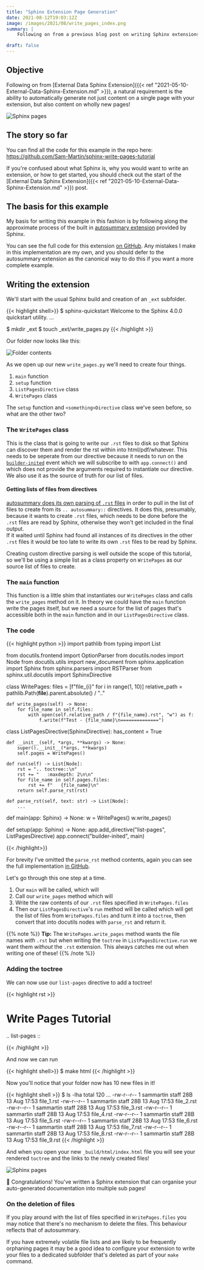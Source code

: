```yaml
---
title: "Sphinx Extension Page Generation"
date: 2021-08-12T19:03:12Z
image: /images/2021/08/write_pages_index.png
summary: |
    Following on from a previous blog post on writing Sphinx extensions, a natural requirement is the ability to automatically generate not just content on a single page with your extension, but also content on wholly new pages! Let's see how that's done.

draft: false
---
```


## Objective

Following on from [External Data Sphinx Extension]({{< ref "2021-05-10-External-Data-Sphinx-Extension.md" >}}), a natural requirement is the ability to automatically generate not just content on a single page with your extension, but also content on wholly new pages!

![Sphinx pages](/images/2021/08/write_pages_index.png)

## The story so far

You can find all the code for this example in the repo here: https://github.com/Sam-Martin/sphinx-write-pages-tutorial 

If you're confused about what Sphinx is, why you would want to write an extension, or how to get started, you should check out the start of the [External Data Sphinx Extension]({{< ref "2021-05-10-External-Data-Sphinx-Extension.md" >}}) post.

## The basis for this example

My basis for writing this example in this fashion is by following along the approximate process of the built in [autosummary extension](https://www.sphinx-doc.org/en/master/usage/extensions/autosummary.html) provided by Sphinx.

You can see the full code for this extension [on GitHub](https://github.com/sphinx-doc/sphinx/tree/4.x/sphinx/ext/autosummary). Any mistakes I make in this implementation are my own, and you should defer to the autosummary extension as the canonical way to do this if you want a more complete example.

## Writing the extension

We'll start with the usual Sphinx build and creation of an `_ext` subfolder.

{{< highlight shell>}}
$ sphinx-quickstart 
Welcome to the Sphinx 4.0.0 quickstart utility.
...

$ mkdir _ext
$ touch _ext/write_pages.py
{{< /highlight >}}

Our folder now looks like this:

![Folder contents](/images/2021/08/folder_contents.png)

As we open up our new `write_pages.py` we'll need to create four things.

1. `main` function
2. `setup` function
3. `ListPagesDirective` class
4. `WritePages` class

The `setup` function and `<something>Directive` class we've seen before, so what are the other two?

### The `WritePages` class

This is the class that is going to write our `.rst` files to disk so that Sphinx can discover them and render the rst within into html/pdf/whatever. 
This needs to be seperate from our directive because it needs to run on the [`builder-inited`](https://www.sphinx-doc.org/en/master/extdev/appapi.html#event-builder-inited) event which we will subscribe to with `app.connect()` and which does not provide the arguments required to instantiate our directive.  
We also use it as the source of truth for our list of files.  

#### Getting lists of files from directives
[autosummary does its own parsing of `.rst` files](https://github.com/sphinx-doc/sphinx/blob/1acdf4f8735d40b875161a94c1e0124aceb14217/sphinx/ext/autosummary/generate.py#L463) in order to pull in the list of files to create from its `.. autosummary::` directives. It does this, presumably, because it wants to create `.rst` files, which needs to be done before the `.rst` files are read by Sphinx, otherwise they won't get included in the final output.  
If it waited until Sphinx had found all instances of its directives in the other `.rst` files it would be too late to write its own `.rst` files to be read by Sphinx.

Creating custom directive parsing is well outside the scope of this tutorial, so we'll be using a simple list as a class property on `WritePages` as our source list of files to create.


### The `main` function

This function is a little shim that instantiates our `WritePages` class and calls the `write_pages` method on it.
In theory we could have the `main` function write the pages itself, but we need a source for the list of pages that's accessible both in the `main` function and in our `ListPagesDirective` class.


### The code

{{< highlight python >}}
import pathlib
from typing import List

from docutils.frontend import OptionParser
from docutils.nodes import Node
from docutils.utils import new_document
from sphinx.application import Sphinx
from sphinx.parsers import RSTParser
from sphinx.util.docutils import SphinxDirective


class WritePages:
    files = [f"file_{i}" for i in range(1, 10)]
    relative_path = pathlib.Path(__file__).parent.absolute() / ".."

    def write_pages(self) -> None:
        for file_name in self.files:
            with open(self.relative_path / f"{file_name}.rst", "w") as f:
                f.write(f"Test - {file_name}\n==============")


class ListPagesDirective(SphinxDirective):
    has_content = True

    def __init__(self, *args, **kwargs) -> None:
        super().__init__(*args, **kwargs)
        self.pages = WritePages()

    def run(self) -> List[Node]:
        rst = ".. toctree::\n"
        rst += "   :maxdepth: 2\n\n"
        for file_name in self.pages.files:
            rst += f"   {file_name}\n"
        return self.parse_rst(rst)

    def parse_rst(self, text: str) -> List[Node]:
        ...


def main(app: Sphinx) -> None:
    w = WritePages()
    w.write_pages()


def setup(app: Sphinx) -> None:
    app.add_directive("list-pages", ListPagesDirective)
    app.connect("builder-inited", main)

{{< /highlight>}}

For brevity I've omitted the `parse_rst` method contents, again you can see the full implementation [in GitHub](https://github.com/Sam-Martin/sphinx-write-pages-tutorial/blob/main/_ext/write_pages.py).

Let's go through this one step at a time.

1. Our `main` will be called, which will
2. Call our `write_pages` method which will
3. Write the raw contents of our `.rst` files specified in `WritePages.files`
4. Then our `ListPagesDirective`'s `run` method will be called which will get the list of files from `WritePages.files` and turn it into a `toctree`, then convert that into docutils nodes with `parse_rst` and return it.

{{% note %}}
**Tip:** The `WritePages.write_pages` method wants the file names *with* `.rst` but when writing the `toctree` in `ListPagesDirective.run` we want them *without* the `.rst` extension. This always catches me out when writing one of these!
{{% /note %}}

### Adding the toctree

We can now use our `list-pages` directive to add a toctree!

{{< highlight rst >}}

Write Pages Tutorial
====================

.. list-pages ::

{{< /highlight >}}

And now we can run 

{{< highlight shell>}}
$ make html
{{< /highlight >}}

Now you'll notice that your folder now has 10 new files in it!

{{< highlight shell >}}
$ ls -lha
total 120
...
-rw-r--r--   1 sammartin  staff    28B 13 Aug 17:53 file_1.rst
-rw-r--r--   1 sammartin  staff    28B 13 Aug 17:53 file_2.rst
-rw-r--r--   1 sammartin  staff    28B 13 Aug 17:53 file_3.rst
-rw-r--r--   1 sammartin  staff    28B 13 Aug 17:53 file_4.rst
-rw-r--r--   1 sammartin  staff    28B 13 Aug 17:53 file_5.rst
-rw-r--r--   1 sammartin  staff    28B 13 Aug 17:53 file_6.rst
-rw-r--r--   1 sammartin  staff    28B 13 Aug 17:53 file_7.rst
-rw-r--r--   1 sammartin  staff    28B 13 Aug 17:53 file_8.rst
-rw-r--r--   1 sammartin  staff    28B 13 Aug 17:53 file_9.rst
{{< /highlight >}}

And when you open your new `_build/html/index.html` file you will see your rendered `toctree` and the links to the newly created files!

![Sphinx pages](/images/2021/08/write_pages_index.png)

🎉 Congratulations! You've written a Sphinx extension that can organise your auto-generated documentation into multiple sub pages!

### On the deletion of files

If you play around with the list of files specified in `WritePages.files` you may notice that there's no mechanism to delete the files. This behaviour reflects that of autosummary.

If you have extremely volatile file lists and are likely to be frequently orphaning pages it may be a good idea to configure your extension to write your files to a dedicated subfolder that's deleted as part of your `make` command.
